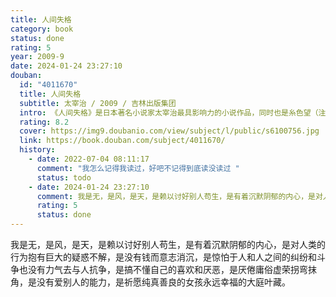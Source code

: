 ```yaml
---
title: 人间失格
category: book
status: done
rating: 5
year: 2009-9
date: 2024-01-24 23:27:10
douban:
  id: "4011670"
  title: 人间失格
  subtitle: 太宰治 / 2009 / 吉林出版集团
  intro: 《人间失格》是日本著名小说家太宰治最具影响力的小说作品，同时也是糸色望（注：动漫《再见！绝望先生》的主角）老师日常生活必备的读物之一。另外在日本轻小说《文学少女》第一卷中被大量提及。《人间失格》（又名《丧失为人的资格》）发表于1948年，是一部自传体的小说，纤细的自传体中透露出极致的颓废，毁灭式的绝笔之作。太宰治巧妙地将自己的人生与思想，隐藏于主角叶藏的人生遭遇，藉由叶藏的独白，窥探太宰治的内心世界，一个“充满了可耻的一生”。在发表这部作品的同年，太宰治就自杀身亡。
  rating: 8.2
  cover: https://img9.doubanio.com/view/subject/l/public/s6100756.jpg
  link: https://book.douban.com/subject/4011670/
  history:
    - date: 2022-07-04 08:11:17
      comment: "我怎么记得我读过，好吧不记得到底读没读过 "
      status: todo
    - date: 2024-01-24 23:27:10
      comment: 我是无，是风，是天，是赖以讨好别人苟生，是有着沉默阴郁的内心，是对人类的行为抱有巨大的疑惑不解，是没有钱而意志消沉，是惊怕于人和人之间的纠纷和斗争也没有力气去与人抗争，是搞不懂自己的喜欢和厌恶，是厌倦庸俗虚荣拐弯抹角，是没有爱别人的能力，是祈愿纯真善良的女孩永远幸福的叶藏。
      rating: 5
      status: done
---
```


我是无，是风，是天，是赖以讨好别人苟生，是有着沉默阴郁的内心，是对人类的行为抱有巨大的疑惑不解，是没有钱而意志消沉，是惊怕于人和人之间的纠纷和斗争也没有力气去与人抗争，是搞不懂自己的喜欢和厌恶，是厌倦庸俗虚荣拐弯抹角，是没有爱别人的能力，是祈愿纯真善良的女孩永远幸福的大庭叶藏。

